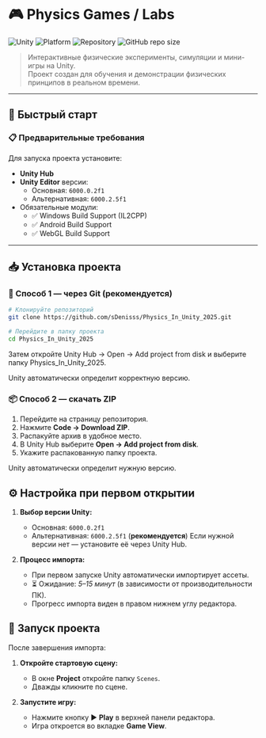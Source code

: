 # 🎮 Physics Games / Labs

![Unity](https://img.shields.io/badge/Unity-6000.0.2f1%2B-blue.svg)
![Platform](https://img.shields.io/badge/Platform-Windows%20%7C%20Android%20%7C%20WebGL-lightgrey.svg)
![Repository](https://img.shields.io/badge/Repository-Physics_In_Unity_2025-brightgreen.svg)
![GitHub repo size](https://img.shields.io/github/repo-size/sDenisss/Physics_In_Unity_2025?color=ff6f61&label=Repo%20Size)

> Интерактивные физические эксперименты, симуляции и мини-игры на Unity.  
> Проект создан для обучения и демонстрации физических принципов в реальном времени.

---

## 🚀 Быстрый старт

### 📋 Предварительные требования

Для запуска проекта установите:

- **Unity Hub**
- **Unity Editor** версии:
  - Основная: `6000.0.2f1`
  - Альтернативная: `6000.2.5f1`
- Обязательные модули:
  - ✅ Windows Build Support (IL2CPP)
  - ✅ Android Build Support
  - ✅ WebGL Build Support

---

## 📥 Установка проекта

### 🧩 Способ 1 — через Git (**рекомендуется**)

```bash
# Клонируйте репозиторий
git clone https://github.com/sDenisss/Physics_In_Unity_2025.git

# Перейдите в папку проекта
cd Physics_In_Unity_2025
```

Затем откройте Unity Hub → Open → Add project from disk
и выберите папку Physics_In_Unity_2025.

Unity автоматически определит корректную версию.

### 📦 Способ 2 — скачать ZIP

1. Перейдите на страницу репозитория.  
2. Нажмите **Code → Download ZIP**.  
3. Распакуйте архив в удобное место.  
4. В Unity Hub выберите **Open → Add project from disk**.  
5. Укажите распакованную папку проекта.

Unity автоматически определит нужную версию.


## ⚙️ Настройка при первом открытии

1. **Выбор версии Unity:**  
   - Основная: `6000.0.2f1`  
   - Альтернативная: `6000.2.5f1` (**рекомендуется**)
   Если нужной версии нет — установите её через Unity Hub.

2. **Процесс импорта:**  
   - При первом запуске Unity автоматически импортирует ассеты.  
   - ⏳ Ожидание: *5–15 минут* (в зависимости от производительности ПК).  
   - Прогресс импорта виден в правом нижнем углу редактора.


## 🎯 Запуск проекта

После завершения импорта:

1. **Откройте стартовую сцену:**  
   - В окне **Project** откройте папку `Scenes`.  
   - Дважды кликните по сцене.

2. **Запустите игру:**  
   - Нажмите кнопку ▶ **Play** в верхней панели редактора.  
   - Игра откроется во вкладке **Game View**.
